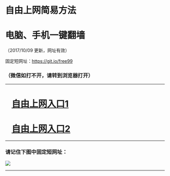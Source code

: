 ﻿# 自由上网简易方法

# 电脑、手机一键翻墙

（2017/10/09 更新，网址有效）

固定短网址：https://git.io/free99

### （微信如打不开，请转到浏览器打开）


***





# &nbsp;&nbsp; <a href="http://ft501427304.fwq-tz-1001.info/fwqtz01.html?t=100900127880 " target="_blank">自由上网入口1</a>
# &nbsp;&nbsp; <a href="http://ft127974393.fwq-tz-1002.info/fwqtz02.html?t=100900118266 " target="_blank">自由上网入口2</a>
***

### 请记住下图中固定短网址：

<img src="https://s3-us-west-2.amazonaws.com/fwq-1001/yjfq-20170905okok.png" /> 


***

